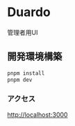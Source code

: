 # Duardo

管理者用UI

## 開発環境構築

```bash
pnpm install
pnpm dev
```

### アクセス

[http://localhost:3000](http://localhost:3000)
